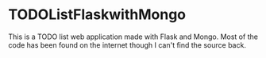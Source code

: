 # TODOListFlaskwithMongo
This is a TODO list web application made with Flask and Mongo. Most of the code has been found on the internet though I can't find the source back.
